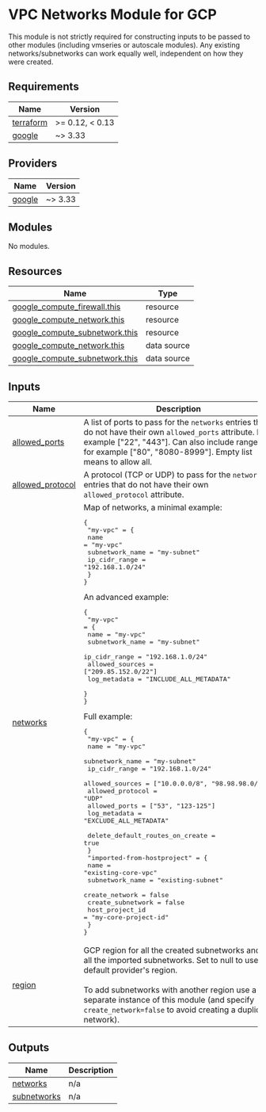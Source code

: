 # VPC Networks Module for GCP

This module is not strictly required for constructing inputs to be passed to other modules (including vmseries or autoscale modules).
Any existing networks/subnetworks can work equally well, independent on how they were created.

<!-- BEGINNING OF PRE-COMMIT-TERRAFORM DOCS HOOK -->
## Requirements

| Name | Version |
|------|---------|
| <a name="requirement_terraform"></a> [terraform](#requirement\_terraform) | >= 0.12, < 0.13 |
| <a name="requirement_google"></a> [google](#requirement\_google) | ~> 3.33 |

## Providers

| Name | Version |
|------|---------|
| <a name="provider_google"></a> [google](#provider\_google) | ~> 3.33 |

## Modules

No modules.

## Resources

| Name | Type |
|------|------|
| [google_compute_firewall.this](https://registry.terraform.io/providers/hashicorp/google/latest/docs/resources/compute_firewall) | resource |
| [google_compute_network.this](https://registry.terraform.io/providers/hashicorp/google/latest/docs/resources/compute_network) | resource |
| [google_compute_subnetwork.this](https://registry.terraform.io/providers/hashicorp/google/latest/docs/resources/compute_subnetwork) | resource |
| [google_compute_network.this](https://registry.terraform.io/providers/hashicorp/google/latest/docs/data-sources/compute_network) | data source |
| [google_compute_subnetwork.this](https://registry.terraform.io/providers/hashicorp/google/latest/docs/data-sources/compute_subnetwork) | data source |

## Inputs

| Name | Description | Type | Default | Required |
|------|-------------|------|---------|:--------:|
| <a name="input_allowed_ports"></a> [allowed\_ports](#input\_allowed\_ports) | A list of ports to pass for the `networks` entries that do not have their own `allowed_ports` attribute. For example ["22", "443"]. Can also include ranges, for example ["80", "8080-8999"]. Empty list means to allow all. | `list(string)` | `[]` | no |
| <a name="input_allowed_protocol"></a> [allowed\_protocol](#input\_allowed\_protocol) | A protocol (TCP or UDP) to pass for the `networks` entries that do not have their own `allowed_protocol` attribute. | `string` | `"all"` | no |
| <a name="input_networks"></a> [networks](#input\_networks) | Map of networks, a minimal example:<pre>{<br>  "my-vpc" = {<br>    name            = "my-vpc"<br>    subnetwork_name = "my-subnet"<br>    ip_cidr_range   = "192.168.1.0/24"<br>  }<br>}</pre>An advanced example:<pre>{<br>  "my-vpc" = {<br>    name            = "my-vpc"<br>    subnetwork_name = "my-subnet"<br>    ip_cidr_range   = "192.168.1.0/24"<br>    allowed_sources = ["209.85.152.0/22"]<br>    log_metadata    = "INCLUDE_ALL_METADATA"<br>  }<br>}</pre>Full example:<pre>{<br>  "my-vpc" = {<br>    name             = "my-vpc"<br>    subnetwork_name  = "my-subnet"<br>    ip_cidr_range    = "192.168.1.0/24"<br>    allowed_sources  = ["10.0.0.0/8", "98.98.98.0/28"]<br>    allowed_protocol = "UDP"<br>    allowed_ports    = ["53", "123-125"]<br>    log_metadata     = "EXCLUDE_ALL_METADATA"<br><br>    delete_default_routes_on_create = true<br>  }<br>  "imported-from-hostproject" = {<br>    name              = "existing-core-vpc"<br>    subnetwork_name   = "existing-subnet"<br>    create_network    = false<br>    create_subnetwork = false<br>    host_project_id   = "my-core-project-id"<br>  }<br>}</pre> | `any` | n/a | yes |
| <a name="input_region"></a> [region](#input\_region) | GCP region for all the created subnetworks and for all the imported subnetworks. Set to null to use a default provider's region.<br><br>To add subnetworks with another region use a separate instance of this module (and specify `create_network=false` to avoid creating a duplicate network). | `string` | `null` | no |

## Outputs

| Name | Description |
|------|-------------|
| <a name="output_networks"></a> [networks](#output\_networks) | n/a |
| <a name="output_subnetworks"></a> [subnetworks](#output\_subnetworks) | n/a |
<!-- END OF PRE-COMMIT-TERRAFORM DOCS HOOK -->
